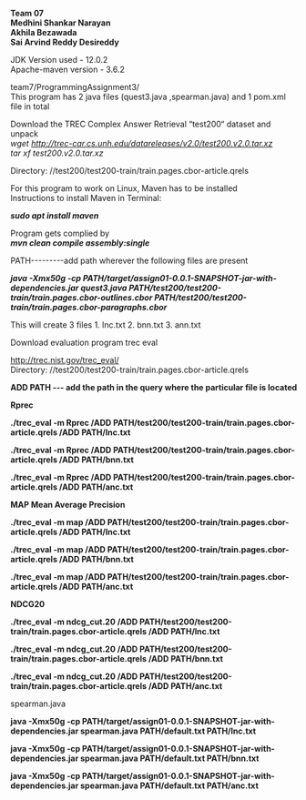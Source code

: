 **Team 07  
Medhini Shankar Narayan  
Akhila Bezawada  
Sai Arvind Reddy Desireddy**  


JDK Version used - 12.0.2  
Apache-maven version - 3.6.2  

team7/ProgrammingAssignment3/  
This program has 2 java files (quest3.java ,spearman.java) and 1 pom.xml file in total   


Download the TREC Complex Answer Retrieval “test200“ dataset and unpack  
*wget http://trec-car.cs.unh.edu/datareleases/v2.0/test200.v2.0.tar.xz  
tar xf test200.v2.0.tar.xz*  

Directory: //test200/test200-train/train.pages.cbor-article.qrels

For this program to work on Linux, Maven has to be installed  
Instructions to install Maven in Terminal:

***sudo apt install maven***

Program gets complied by  
***mvn clean compile assembly:single***

PATH---------add path wherever the following files are present

***java -Xmx50g -cp PATH/target/assign01-0.0.1-SNAPSHOT-jar-with-dependencies.jar quest3.java PATH/test200/test200-train/train.pages.cbor-outlines.cbor PATH/test200/test200-train/train.pages.cbor-paragraphs.cbor***


This will create 3 files 1. lnc.txt 2. bnn.txt 3. ann.txt



Download evaluation program trec eval 

http://trec.nist.gov/trec_eval/  
Directory: //test200/test200-train/train.pages.cbor-article.qrels

**ADD PATH --- add the path in the query where the particular file is located**

**Rprec**

**./trec_eval -m Rprec /ADD PATH/test200/test200-train/train.pages.cbor-article.qrels /ADD PATH/lnc.txt**

**./trec_eval -m Rprec /ADD PATH/test200/test200-train/train.pages.cbor-article.qrels /ADD PATH/bnn.txt**

**./trec_eval -m Rprec /ADD PATH/test200/test200-train/train.pages.cbor-article.qrels /ADD PATH/anc.txt**



**MAP Mean Average Precision**

**./trec_eval -m map /ADD PATH/test200/test200-train/train.pages.cbor-article.qrels /ADD PATH/lnc.txt**

**./trec_eval -m map /ADD PATH/test200/test200-train/train.pages.cbor-article.qrels /ADD PATH/bnn.txt**

**./trec_eval -m map /ADD PATH/test200/test200-train/train.pages.cbor-article.qrels /ADD PATH/anc.txt**



**NDCG20**

**./trec_eval -m ndcg_cut.20 /ADD PATH/test200/test200-train/train.pages.cbor-article.qrels /ADD PATH/lnc.txt**

**./trec_eval -m ndcg_cut.20 /ADD PATH/test200/test200-train/train.pages.cbor-article.qrels /ADD PATH/bnn.txt**

**./trec_eval -m ndcg_cut.20 /ADD PATH/test200/test200-train/train.pages.cbor-article.qrels /ADD PATH/anc.txt**



spearman.java

**java -Xmx50g -cp PATH/target/assign01-0.0.1-SNAPSHOT-jar-with-dependencies.jar spearman.java PATH/default.txt PATH/lnc.txt**

**java -Xmx50g -cp PATH/target/assign01-0.0.1-SNAPSHOT-jar-with-dependencies.jar spearman.java PATH/default.txt PATH/bnn.txt**

**java -Xmx50g -cp PATH/target/assign01-0.0.1-SNAPSHOT-jar-with-dependencies.jar spearman.java PATH/default.txt PATH/anc.txt**







